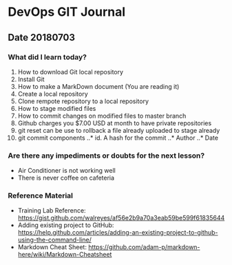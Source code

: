 # DevOps GIT Journal
## Date 20180703

### What did I learn today?

1. How to download Git local repository
2. Install Git
3. How to make a MarkDown document (You are reading it)
4. Create a local repository
5. Clone rempote repository to a local repository
6. How to stage modified files
7. How to commit changes on modified files to master branch
8. Github charges you $7.00 USD at month to have private repositories
9. git reset can be use to rollback a file already uploaded to stage already
10. git commit components
..* id. A hash for the commit
..* Author
..* Date


### Are there any impediments or doubts for the next lesson?

* Air Conditioner is not working well
* There is never coffee on cafeteria

### Reference Material

* Training Lab Reference: https://gist.github.com/walreyes/af56e2b9a70a3eab59be599f61835644
* Adding existing project to GitHub:  https://help.github.com/articles/adding-an-existing-project-to-github-using-the-command-line/
* Markdown Cheat Sheet: https://github.com/adam-p/markdown-here/wiki/Markdown-Cheatsheet
